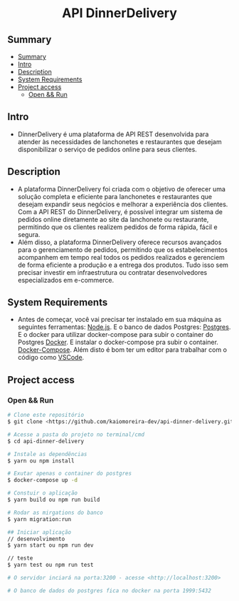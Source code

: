 <h1 align="center"> API DinnerDelivery </h1>

## Summary
- [Summary](#summary)
- [Intro](#intro)
- [Description](#description)
- [System Requirements](#system-requirements)
- [Project access](#project-access)
  - [Open \&\& Run](#open--run)

## Intro
* DinnerDelivery é uma plataforma de API REST desenvolvida para atender às necessidades de lanchonetes e restaurantes que desejam disponibilizar o serviço de pedidos online para seus clientes.
  
## Description
* A plataforma DinnerDelivery foi criada com o objetivo de oferecer uma solução completa e eficiente para lanchonetes e restaurantes que desejam expandir seus negócios e melhorar a experiência dos clientes. Com a API REST do DinnerDelivery, é possível integrar um sistema de pedidos online diretamente ao site da lanchonete ou restaurante, permitindo que os clientes realizem pedidos de forma rápida, fácil e segura. 
* Além disso, a plataforma DinnerDelivery oferece recursos avançados para o gerenciamento de pedidos, permitindo que os estabelecimentos acompanhem em tempo real todos os pedidos realizados e gerenciem de forma eficiente a produção e a entrega dos produtos. Tudo isso sem precisar investir em infraestrutura ou contratar desenvolvedores especializados em e-commerce.

## System Requirements
* Antes de começar, você vai precisar ter instalado em sua máquina as seguintes ferramentas:
[Node.js](https://nodejs.org/en/). 
E o banco de dados Postgres:
[Postgres](https://www.postgresql.org/).
E o docker para utilizar docker-compose para subir o container do Postgres
[Docker](https://https://www.docker.com/).
E instalar o docker-compose pra subir o container.
[Docker-Compose](https://docs.docker.com/compose/install/).
Além disto é bom ter um editor para trabalhar com o código como 
[VSCode](https://code.visualstudio.com/).

## Project access

### Open && Run
```bash
# Clone este repositório
$ git clone <https://github.com/kaiomoreira-dev/api-dinner-delivery.git>

# Acesse a pasta do projeto no terminal/cmd
$ cd api-dinner-delivery

# Instale as dependências
$ yarn ou npm install

# Exutar apenas o container do postgres
$ docker-compose up -d

# Constuir o aplicação
$ yarn build ou npm run build

# Rodar as mirgations do banco
$ yarn migration:run

## Iniciar aplicação
// desenvolvimento
$ yarn start ou npm run dev

// teste
$ yarn test ou npm run test

# O servidor inciará na porta:3200 - acesse <http://localhost:3200>

# O banco de dados do postgres fica no docker na porta 1999:5432
```